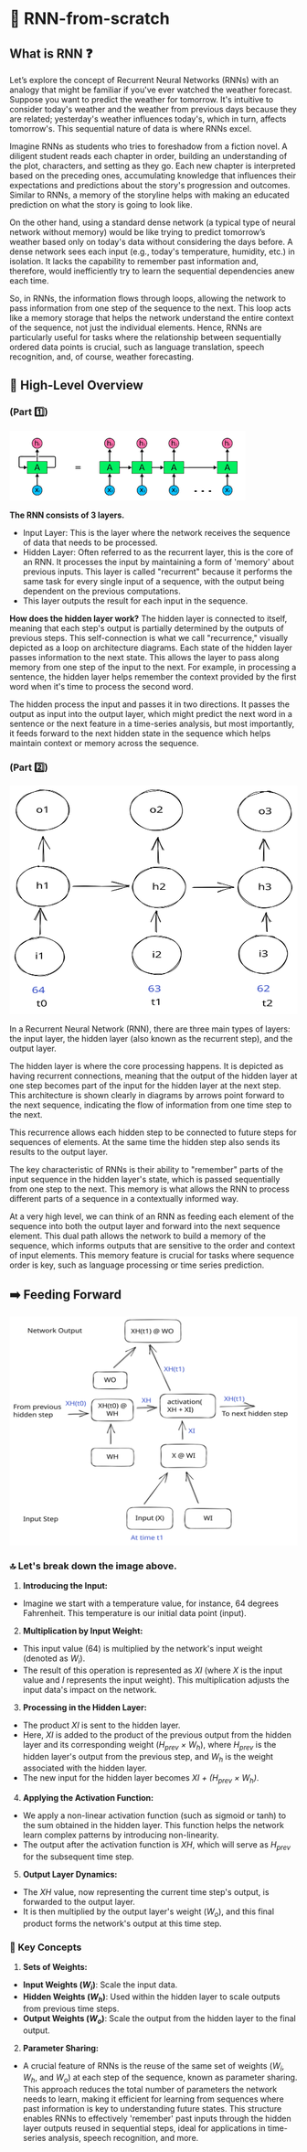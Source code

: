 # 🔁 RNN-from-scratch 

## What is RNN ❓

Let’s explore the concept of Recurrent Neural Networks (RNNs) with an analogy that might be familiar if you've ever watched the weather forecast. Suppose you want to predict the weather for tomorrow. It's intuitive to consider today's weather and the weather from previous days because they are related; yesterday's weather influences today's, which in turn, affects tomorrow's. This sequential nature of data is where RNNs excel.

Imagine RNNs as students who tries to foreshadow from a fiction novel. A diligent student reads each chapter in order, building an understanding of the plot, characters, and setting as they go. Each new chapter is interpreted based on the preceding ones, accumulating knowledge that influences their expectations and predictions about the story's progression and outcomes. Similar to RNNs, a memory of the storyline helps with making an educated prediction on what the story is going to look like. 

On the other hand, using a standard dense network (a typical type of neural network without memory) would be like trying to predict tomorrow’s weather based only on today's data without considering the days before. A dense network sees each input (e.g., today's temperature, humidity, etc.) in isolation. It lacks the capability to remember past information and, therefore, would inefficiently try to learn the sequential dependencies anew each time.

So, in RNNs, the information flows through loops, allowing the network to pass information from one step of the sequence to the next. This loop acts like a memory storage that helps the network understand the entire context of the sequence, not just the individual elements. Hence, RNNs are particularly useful for tasks where the relationship between sequentially ordered data points is crucial, such as language translation, speech recognition, and, of course, weather forecasting.

## 🧠 High-Level Overview 
### (Part 1️⃣)
![Rolled and Unrolled RNN](images/RNN_Overview.png)

**The RNN consists of 3 layers.** 
- Input Layer: This is the layer where the network receives the sequence of data that needs to be processed. 
- Hidden Layer: Often referred to as the recurrent layer, this is the core of an RNN. It processes the input by maintaining a form of 'memory' about previous inputs. This layer is called "recurrent" because it performs the same task for every single input of a sequence, with the output being dependent on the previous computations. 
- This layer outputs the result for each input in the sequence.
 
**How does the hidden layer work?** 
The hidden layer is connected to itself, meaning that each step's output is partially determined by the outputs of previous steps. This self-connection is what we call "recurrence," visually depicted as a loop on architecture diagrams. Each state of the hidden layer passes information to the next state. This allows the layer to pass along memory from one step of the input to the next. For example, in processing a sentence, the hidden layer helps remember the context provided by the first word when it's time to process the second word. 

The hidden process the input and passes it in two directions. It passes the output as input into the output layer, which might predict the next word in a sentence or the next feature in a time-series analysis, but most importantly, it feeds forward to the next hidden state in the sequence which helps maintain context or memory across the sequence. 


### (Part 2️⃣)
<img src="images/rnn_unrolled.svg" alt="RNN Operations" width="600" height="400"/>

In a Recurrent Neural Network (RNN), there are three main types of layers: the input layer, the hidden layer (also known as the recurrent step), and the output layer.

The hidden layer is where the core processing happens. It is depicted as having recurrent connections, meaning that the output of the hidden layer at one step becomes part of the input for the hidden layer at the next step. This architecture is shown clearly in diagrams by arrows point forward to the next sequence, indicating the flow of information from one time step to the next.

This recurrence allows each hidden step to be connected to future steps for sequences of elements. At the same time the hidden step also sends its results to the output layer.

The key characteristic of RNNs is their ability to "remember" parts of the input sequence in the hidden layer's state, which is passed sequentially from one step to the next. This memory is what allows the RNN to process different parts of a sequence in a contextually informed way.

At a very high level, we can think of an RNN as feeding each element of the sequence into both the output layer and forward into the next sequence element. This dual path allows the network to build a memory of the sequence, which informs outputs that are sensitive to the order and context of input elements. This memory feature is crucial for tasks where sequence order is key, such as language processing or time series prediction.


## ➡️ Feeding Forward

<img src="images/rnn_operations.svg" alt="RNN Operations" width="600" height="400"/>

### 🔝 Let's break down the image above. 

1. **Introducing the Input:**
  - Imagine we start with a temperature value, for instance, 64 degrees Fahrenheit. This temperature is our initial data point (input).

2. **Multiplication by Input Weight:**
  - This input value (64) is multiplied by the network's input weight (denoted as *W<sub>i</sub>*).
  - The result of this operation is represented as *XI* (where *X* is the input value and *I* represents the input weight). This multiplication adjusts the input data's impact on the network.

3. **Processing in the Hidden Layer:**
  - The product *XI* is sent to the hidden layer.
  - Here, *XI* is added to the product of the previous output from the hidden layer and its corresponding weight (*H<sub>prev</sub> × W<sub>h</sub>*), where *H<sub>prev</sub>* is the hidden layer's output from the previous step, and *W<sub>h</sub>* is the weight associated with the hidden layer.
  - The new input for the hidden layer becomes *XI + (H<sub>prev</sub> × W<sub>h</sub>)*.

4. **Applying the Activation Function:**
  - We apply a non-linear activation function (such as sigmoid or tanh) to the sum obtained in the hidden layer. This function helps the network learn complex patterns by introducing non-linearity.
  - The output after the activation function is *XH*, which will serve as *H<sub>prev</sub>* for the subsequent time step.

5. **Output Layer Dynamics:**
  - The *XH* value, now representing the current time step's output, is forwarded to the output layer.
  - It is then multiplied by the output layer's weight (*W<sub>o</sub>*), and this final product forms the network's output at this time step.

### 🔑 Key Concepts

1. **Sets of Weights:**
  - **Input Weights (*W<sub>i</sub>*)**: Scale the input data.
  - **Hidden Weights (*W<sub>h</sub>*)**: Used within the hidden layer to scale outputs from previous time steps.
  - **Output Weights (*W<sub>o</sub>*)**: Scale the output from the hidden layer to the final output.

2. **Parameter Sharing:**
  - A crucial feature of RNNs is the reuse of the same set of weights (*W<sub>i</sub>*, *W<sub>h</sub>*, and *W<sub>o</sub>*) at each step of the sequence, known as parameter sharing. This approach reduces the total number of parameters the network needs to learn, making it efficient for learning from sequences where past information is key to understanding future states. This structure enables RNNs to effectively 'remember' past inputs through the hidden layer outputs reused in sequential steps, ideal for applications in time-series analysis, speech recognition, and more.

